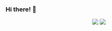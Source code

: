 
<!--
**tgoody/tgoody** is a ✨ _special_ ✨ repository because its `README.md` (this file) appears on your GitHub profile.

Here are some ideas to get you started:

- 🔭 I’m currently working on ...
- 🌱 I’m currently learning ...
- 👯 I’m looking to collaborate on ...
- 🤔 I’m looking for help with ...
- 💬 Ask me about ...
- 📫 How to reach me: ...
- 😄 Pronouns: ...
- ⚡ Fun fact: ...
-->

### Hi there! 👋

<p align="center">
  <img src="https://github-readme-stats-lju7iw8ol-tgoody.vercel.app/api?username=tgoody&count_private=true&show_icons=true&theme=radical&hide_rank=true&hide=issues,contribs&line_height=30&hide_border=true" />  
  <img src="https://github-readme-stats-lju7iw8ol-tgoody.vercel.app/api/top-langs/?username=tgoody&layout=compact&hide=html,css,processing&theme=radical&langs_count=6&card_width=250&hide_border=true" />
</p>
